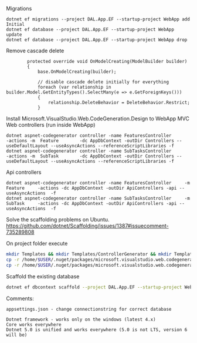 Migrations

~~~
dotnet ef migrations --project DAL.App.EF --startup-project WebApp add Initial
dotnet ef database --project DAL.App.EF --startup-project WebApp update
dotnet ef database --project DAL.App.EF --startup-project WebApp drop
~~~


Remove cascade delete
~~~CSHARP
        protected override void OnModelCreating(ModelBuilder builder)
        {
            base.OnModelCreating(builder);
            
            // disable cascade delete initially for everything
            foreach (var relationship in builder.Model.GetEntityTypes().SelectMany(e => e.GetForeignKeys()))
            {
                relationship.DeleteBehavior = DeleteBehavior.Restrict;
            }
~~~

Install Microsoft.VisualStudio.Web.CodeGeneration.Design to WebApp
MVC Web controllers (run inside WebApp)
~~~
dotnet aspnet-codegenerator controller -name FeaturesController        -actions -m  Feature        -dc AppDbContext -outDir Controllers --useDefaultLayout --useAsyncActions --referenceScriptLibraries -f
dotnet aspnet-codegenerator controller -name SubTasksController        -actions -m  SubTask        -dc AppDbContext -outDir Controllers --useDefaultLayout --useAsyncActions --referenceScriptLibraries -f
~~~

Api controllers
~~~
dotnet aspnet-codegenerator controller -name FeaturesController     -m Feature     -actions -dc AppDbContext -outDir ApiControllers -api --useAsyncActions  -f
dotnet aspnet-codegenerator controller -name SubTasksController     -m SubTask     -actions -dc AppDbContext -outDir ApiControllers -api --useAsyncActions  -f
~~~

Solve the scaffolding problems on Ubuntu.
https://github.com/dotnet/Scaffolding/issues/1387#issuecomment-735289808

On project folder execute
~~~bash
mkdir Templates && mkdir Templates/ControllerGenerator && mkdir Templates/ViewGenerator
cp -r /home/$USER/.nuget/packages/microsoft.visualstudio.web.codegenerators.mvc/5.0.0/Templates/ControllerGenerator/* ./Templates/ControllerGenerator
cp -r /home/$USER/.nuget/packages/microsoft.visualstudio.web.codegenerators.mvc/5.0.0/Templates/ViewGenerator/* ./Templates/ViewGenerator/
~~~



Scaffold the existing database
~~~bash
dotnet ef dbcontext scaffold --project DAL.App.EF --startup-project WebApp "Server=barrel.itcollege.ee,1533;User Id=student;Password=Student.Bad.password.0;Database=akaver-distdemo01;MultipleActiveResultSets=true" Microsoft.EntityFrameworkCore.SqlServer --data-annotations --context AppDbContext --output-dir Models
~~~


Comments:
~~~
appsettings.json - change connectionstring for correct database

Dotnet framework - works only on the windows (latest 4.x)
Core works everywhere
Dotnet 5.0 is unified and works everywhere (5.0 is not LTS, version 6 will be)
~~~